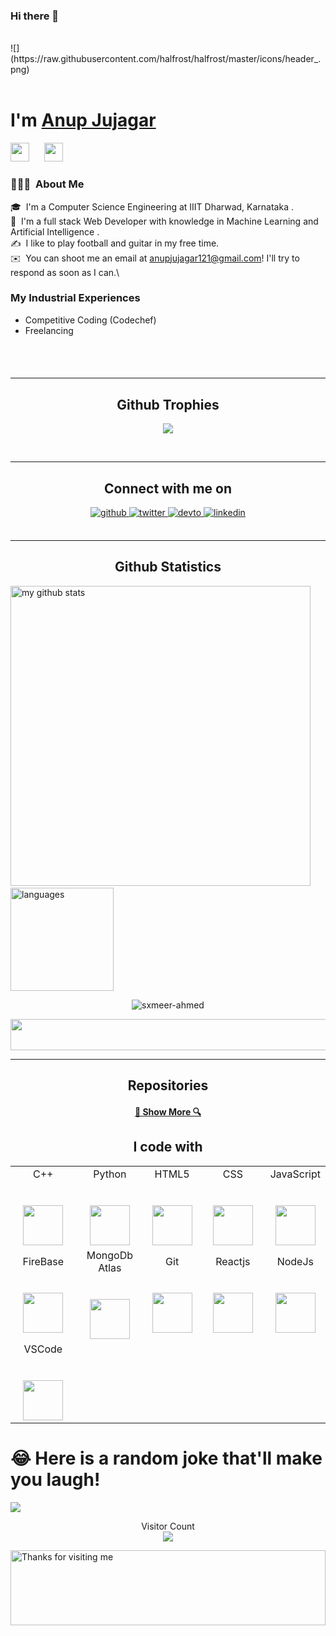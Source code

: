 ### Hi there 👋


<br>
	![](https://raw.githubusercontent.com/halfrost/halfrost/master/icons/header_.png)
<!-- <p align="center">
  <img src="https://media3.giphy.com/media/ln7z2eWriiQAllfVcn/200w.webp" width="100"><img src="https://i.giphy.com/media/LMt9638dO8dftAjtco/200.webp" width="100"><img src="https://i.giphy.com/media/eNAsjO55tPbgaor7ma/200w.webp" width="100"><img src="https://media.giphy.com/media/kdFc8fubgS31b8DsVu/giphy.gif" width="100"><img src="https://i.giphy.com/media/KzJkzjggfGN5Py6nkT/200.webp" width="100"><img src="https://i.giphy.com/media/IdyAQJVN2kVPNUrojM/200.webp" width="100"><img src="https://media.giphy.com/media/kH1DBkPNyZPOk0BxrM/giphy.gif" width="100"> -->
  <br><br>
  
</p>
<h1>I'm <a  href="https://github.com/Anup451">Anup Jujagar</a></h1>
<p align="left">
<a href="https://twitter.com/Anup27781321?s=09" target="_blank"><img height="30" src="https://image.flaticon.com/icons/svg/2111/2111703.svg?raw=true"></a>&nbsp;&nbsp;&nbsp;&nbsp;&nbsp;
<a href="https://www.linkedin.com/in/anup-jujagar-531430203" target="_blank"><img height="30" src="https://image.flaticon.com/icons/svg/2111/2111465.svg?raw=true"></a>&nbsp;&nbsp;&nbsp;&nbsp;&nbsp;

### 👨🏻‍💻 &nbsp;About Me

🎓 &nbsp;I'm a Computer Science Engineering at IIIT Dharwad, Karnataka .\
🌱 &nbsp;I'm a full stack Web Developer with knowledge in Machine Learning and Artificial Intelligence .\
✍️ &nbsp;I like to play football and guitar in my free time.\
✉️ &nbsp;You can shoot me an email at anupjujagar121@gmail.com! I'll try to respond as soon as I can.\  
  
 ### My Industrial Experiences
 - Competitive Coding (Codechef)
 - Freelancing  
 
  <br><br>


<h4/>


<h4/>
<hr>
<h2 align="center">Github Trophies</h2>
<p align="center">
<img src="https://github-profile-trophy.vercel.app/?username=Anup451&theme=darkhub">
</p>
</br>  
<hr>
<h2 align="center">Connect with me on</h2>
<div align="center" >
  
<a href="https://github.com/Anup451" target="_blank">
<img src=https://img.shields.io/badge/github-%2324292e.svg?&style=for-the-badge&logo=github&logoColor=white alt=github style="margin-bottom: 5px;" />
</a>
<a href="https://twitter.com/Anup27781321?s=09" target="_blank">
<img src=https://img.shields.io/badge/twitter-%2300acee.svg?&style=for-the-badge&logo=twitter&logoColor=white alt=twitter style="margin-bottom: 5px;" />
</a>
<a href="https://dev.to/Anup451" target="_blank">
<img src=https://img.shields.io/badge/dev.to-%2308090A.svg?&style=for-the-badge&logo=dev.to&logoColor=white alt=devto style="margin-bottom: 5px;" />
</a>
<a href="https://www.linkedin.com/in/anup-jujagar-531430203" target="_blank">
<img src=https://img.shields.io/badge/linkedin-%231E77B5.svg?&style=for-the-badge&logo=linkedin&logoColor=white alt=linkedin style="margin-bottom: 5px;" />
</a>
</div> 
  <br/>
  <p align="center">
</p>
<hr>
<h2 align="center">Github Statistics</h2>
<p align="left">
<img src="https://github-readme-stats.vercel.app/api?username=Anup451&show_icons=true&line_height=21&theme=gotham" alt="my github stats" width="480"/>&nbsp;<img src="https://github-readme-stats.vercel.app/api/top-langs/?username=Anup451&layout=compact&theme=gotham" alt="languages" height="165">
</p>
<p align="center"><img align="center" src="https://github-readme-streak-stats.herokuapp.com/?user=Anup451&layout=compact&theme=gotham" alt="sxmeer-ahmed" /></p>
<p align="center">
 <img width="600" height="50" src="https://thumbs.gfycat.com/SlightWeepyElephantseal-size_restricted.gif" width="300">
</p>
<hr>

<h2 align="center">Repositories</h2>

<!-- <p width="100%" align="center">
  <a align="left" href="https://github.com/yasharth291/Flutter-Apps" title="Flutter Apps"><img align="left" height="115" src="https://github-readme-stats.vercel.app/api/pin/?username=yasharth291&repo=Flutter-Apps&theme=gotham"></a><a align="right" href="https://github.com/yasharth291/COVID-19-TRACKER" title="Covid-19 tracker"><img align="right" height="115" src="https://github-readme-stats.vercel.app/api/pin/?username=yasharth291&repo=COVID-19-TRACKER&theme=gotham"></a>
</p> -->
<h4 align="center"><a href=https://github.com/Anup451?tab=repositories" title="Show Repositories">🔎 Show More 🔍</a></h4>


<h2 align="center">I code with</h2>
<table>
  <tbody>
    <tr>
      <td width="20%" align="center">
        <span>C++</span><br><br><br>
        <img height="64px" src="https://upload.wikimedia.org/wikipedia/commons/thumb/1/18/ISO_C%2B%2B_Logo.svg/800px-ISO_C%2B%2B_Logo.svg.png">
      </td>
      <td width="20%" align="center">
        <span>Python</span><br><br><br>
        <img height="64px" src="https://media.giphy.com/media/LMt9638dO8dftAjtco/giphy.gif">
      </td>
      <td width="20%" align="center">
        <span>HTML5</span><br><br><br>
        <img height="64px" src="https://media.giphy.com/media/l3vRfNA1p0rvhMSvS/giphy.gif">
      </td>
      <td width="20%" align="center">
        <span>CSS</span><br><br><br>
        <img height="64px" src="https://cdn.worldvectorlogo.com/logos/css3.svg">
      </td>
      <td width="20%" align="center">
        <span>JavaScript</span><br><br><br>
        <img height="64px" src="https://cdn.worldvectorlogo.com/logos/javascript.svg">
  </td>
    </tr>
    <tr>
  <td width="20%" align="center">
        <span>FireBase</span><br><br><br>
        <img height="64px" src="https://img.icons8.com/color/452/firebase.png">
        </td>
       <td width="25%" align="center">
        <span>MongoDb Atlas</span><br><br><br>
        <img height="64px" src="https://cdn.iconscout.com/icon/free/png-512/mongodb-5-1175140.png">
      </td>
      <td width="20%" align="center">
        <span>Git</span><br><br><br>
        <img height="64px" src="https://media.giphy.com/media/kH1DBkPNyZPOk0BxrM/giphy.gif">
      </td>
      <td width="25%" align="center">
        <span>Reactjs</span><br><br><br>
        <img height="64px" src="https://media.giphy.com/media/eNAsjO55tPbgaor7ma/source.gif">
      </td>
      <td width="25%" align="center">
        <span>NodeJs</span><br><br><br>
        <img height="64px" src="https://img.icons8.com/color/452/nodejs.png">
      </td>
     </tr> 
    <tr>
    <td width="25%" align="center">
        <span>VSCode</span><br><br><br>
        <img height="64px" src="https://media.giphy.com/media/IdyAQJVN2kVPNUrojM/giphy.gif">
      </td>
  </tr>
  </tbody>
</table>

<h1> 😂 Here is a random joke that'll make you laugh! </h1>

<img src=https://readme-jokes.vercel.app/api />




<p align="center"> 
   Visitor Count
 <br/>
  <img src="https://profile-counter.glitch.me/Anup451/count.svg" />
</p>

<img height="120" alt="Thanks for visiting me" width="100%" src="https://raw.githubusercontent.com/BrunnerLivio/brunnerlivio/master/images/marquee.svg" />
<br />
